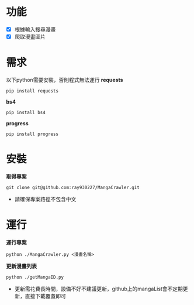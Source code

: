 功能
===
- [x] 根據輸入搜尋漫畫
- [x] 爬取漫畫圖片

需求
===
以下python需要安裝，否則程式無法運行
**requests** 
```
pip install requests
```
**bs4**
```
pip install bs4
```
**progress**
```
pip install progress
```

安裝
===
**取得專案**  
```
git clone git@github.com:ray930227/MangaCrawler.git
```
- 請確保專案路徑不包含中文

運行
===
**運行專案**  
```
python ./MangaCrawler.py <漫畫名稱>
```

**更新漫畫列表**  
```
python ./getMangaID.py
```
- 更新需花費長時間，設備不好不建議更新，github上的mangaList會不定期更新，直接下載覆蓋即可
